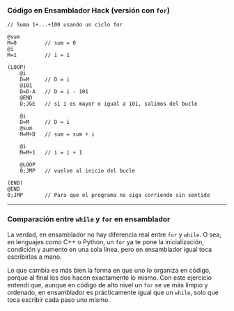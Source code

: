 ### **Código en Ensamblador Hack (versión con `for`)**  
```assembly
// Suma 1+...+100 usando un ciclo for

@sum
M=0         // sum = 0
@i
M=1         // i = 1

(LOOP)
    @i
    D=M     // D = i
    @101
    D=D-A   // D = i - 101
    @END
    D;JGE   // si i es mayor o igual a 101, salimos del bucle

    @i
    D=M     // D = i
    @sum
    M=M+D   // sum = sum + i

    @i
    M=M+1   // i = i + 1

    @LOOP
    0;JMP   // vuelve al inicio del bucle

(END)
@END
0;JMP       // Para que el programa no siga corriendo sin sentido
```

---

### **Comparación entre `while` y `for` en ensamblador**  
La verdad, en ensamblador no hay diferencia real entre `for` y `while`. O sea, en lenguajes como C++ o Python, un `for` ya te pone la inicialización, condición y aumento en una sola línea, pero en ensamblador igual toca escribirlas a mano.  

Lo que cambia es más bien la forma en que uno lo organiza en código, porque al final los dos hacen exactamente lo mismo. Con este ejercicio entendí que, aunque en código de alto nivel un `for` se ve más limpio y ordenado, en ensamblador es prácticamente igual que un `while`, solo que toca escribir cada paso uno mismo.
